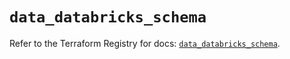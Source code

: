 # `data_databricks_schema`

Refer to the Terraform Registry for docs: [`data_databricks_schema`](https://registry.terraform.io/providers/databricks/databricks/1.91.0/docs/data-sources/schema).

